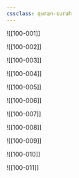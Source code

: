 ```yaml
---
cssclass: quran-surah
---
```


![[100-001]]

![[100-002]]

![[100-003]]

![[100-004]]

![[100-005]]

![[100-006]]

![[100-007]]

![[100-008]]

![[100-009]]

![[100-010]]

![[100-011]]

